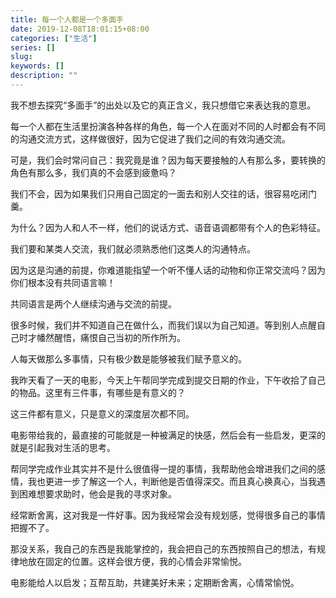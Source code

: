 ```yaml
---
title: 每一个人都是一个多面手
date: 2019-12-08T18:01:15+08:00
categories: ["生活"]
series: []
slug: 
keywords: []
description: ""
---
```


我不想去探究“多面手”的出处以及它的真正含义，我只想借它来表达我的意思。


每一个人都在生活里扮演各种各样的角色，每一个人在面对不同的人时都会有不同的沟通交流方式，这样做很好，因为它促进了我们之间的有效沟通交流。


可是，我们会时常问自己：我究竟是谁？因为每天要接触的人有那么多，要转换的角色有那么多，我们真的不会感到疲惫吗？


我们不会，因为如果我们只用自己固定的一面去和别人交往的话，很容易吃闭门羹。


为什么？因为人和人不一样，他们的说话方式、语音语调都带有个人的色彩特征。


我们要和某类人交流，我们就必须熟悉他们这类人的沟通特点。


因为这是沟通的前提，你难道能指望一个听不懂人话的动物和你正常交流吗？因为你们根本没有共同语言嘛！


共同语言是两个人继续沟通与交流的前提。


很多时候，我们并不知道自己在做什么，而我们误以为自己知道。等到别人点醒自己时才幡然醒悟，痛恨自己当初的所作所为。


人每天做那么多事情，只有极少数是能够被我们赋予意义的。


我昨天看了一天的电影，今天上午帮同学完成到提交日期的作业，下午收拾了自己的物品。这里有三件事，有哪些是有意义的？


这三件都有意义，只是意义的深度层次都不同。


电影带给我的，最直接的可能就是一种被满足的快感，然后会有一些启发，更深的就是引起我对生活的思考。


帮同学完成作业其实并不是什么很值得一提的事情，我帮助他会增进我们之间的感情，我也更进一步了解这一个人，判断他是否值得深交。而且真心换真心，当我遇到困难想要求助时，他会是我的寻求对象。


经常断舍离，这对我是一件好事。因为我经常会没有规划感，觉得很多自己的事情把握不了。


那没关系，我自己的东西是我能掌控的，我会把自己的东西按照自己的想法，有规律地放在固定的位置。这样会很方便，我的心情会非常愉悦。


电影能给人以启发；互帮互助，共建美好未来；定期断舍离，心情常愉悦。